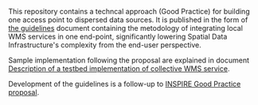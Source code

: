 This repository contains a techncal approach (Good Practice) for building one access point to dispersed data sources. It is published in the form of [the guidelines](https://github.com/marty1357/gp-single-access-point/blob/main/gp-single-access-point.md) document containing the metodology of integrating local WMS services in one end-point, significantly lowering Spatial Data Infrastructure's complexity from the end-user perspective.

Sample implementation following the proposal are explained in document [Description of a testbed implementation of collective WMS service](sample-implementation.md).

Development of the guidelines is a follow-up to [INSPIRE Good Practice proposal](https://inspire.ec.europa.eu/good-practice/building-one-access-point-dispersed-data-sources).
